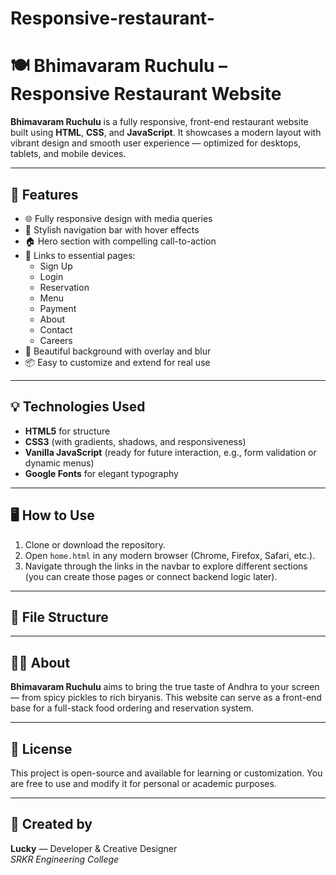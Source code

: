 # Responsive-restaurant-
# 🍽️ Bhimavaram Ruchulu – Responsive Restaurant Website

**Bhimavaram Ruchulu** is a fully responsive, front-end restaurant website built using **HTML**, **CSS**, and **JavaScript**. It showcases a modern layout with vibrant design and smooth user experience — optimized for desktops, tablets, and mobile devices.

---

## 🧠 Features

- 🌐 Fully responsive design with media queries
- 🎨 Stylish navigation bar with hover effects
- 🏠 Hero section with compelling call-to-action
- 📱 Links to essential pages:
  - Sign Up
  - Login
  - Reservation
  - Menu
  - Payment
  - About
  - Contact
  - Careers
- 📸 Beautiful background with overlay and blur
- 📦 Easy to customize and extend for real use

---

## 💡 Technologies Used

- **HTML5** for structure
- **CSS3** (with gradients, shadows, and responsiveness)
- **Vanilla JavaScript** (ready for future interaction, e.g., form validation or dynamic menus)
- **Google Fonts** for elegant typography

---

## 🖥️ How to Use

1. Clone or download the repository.
2. Open `home.html` in any modern browser (Chrome, Firefox, Safari, etc.).
3. Navigate through the links in the navbar to explore different sections (you can create those pages or connect backend logic later).

---

## 📁 File Structure


---


## 👨‍🍳 About

**Bhimavaram Ruchulu** aims to bring the true taste of Andhra to your screen — from spicy pickles to rich biryanis. This website can serve as a front-end base for a full-stack food ordering and reservation system.

---

## 📜 License

This project is open-source and available for learning or customization. You are free to use and modify it for personal or academic purposes.

---

## 🙌 Created by

**Lucky** — Developer & Creative Designer  
*SRKR Engineering College*
